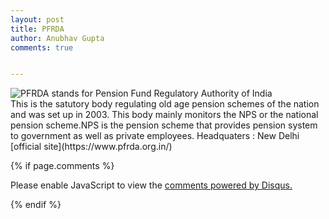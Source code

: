 ```yaml
---
layout: post
title: PFRDA
author: Anubhav Gupta
comments: true


---
```

<style>
   header{
      
     background-color: rgba(249, 241 ,241 , 0.7);
         font-weight: bolder;
         font-size: larger;
         font-family: fantasy;
        }
      </style>
<img  style="float:left;" src="https://i.postimg.cc/c1RfgfRw/download.jpg">
PFRDA stands for Pension Fund Regulatory Authority of India<br/>
This is the satutory body regulating old age pension schemes of the nation and was set up in 2003. This body mainly monitors the NPS or the national pension scheme.NPS is the pension scheme that provides pension system to government as well as private employees. 
Headquaters : New Delhi
[official site](https://www.pfrda.org.in/)



{% if page.comments %}

<div id="disqus_thread"></div>
<script>
(function() { // DON'T EDIT BELOW THIS LINE
var d = document, s = d.createElement('script');
s.src = 'https://https-gupta-anubhav12-github-io-fortheloveofnifty.disqus.com/embed.js';
s.setAttribute('data-timestamp', +new Date());
(d.head || d.body).appendChild(s);
})();
</script>
<noscript>Please enable JavaScript to view the <a href="https://disqus.com/?ref_noscript">comments powered by Disqus.</a></noscript>

{% endif %}